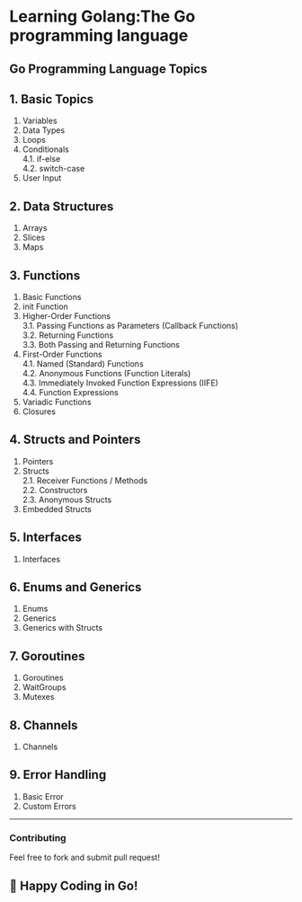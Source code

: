 # Learning Golang:The Go programming language
## Go Programming Language Topics

## 1. Basic Topics
1. Variables  
2. Data Types  
3. Loops  
4. Conditionals  
   4.1. if-else  
   4.2. switch-case  
5. User Input  

## 2. Data Structures
1. Arrays  
2. Slices  
3. Maps  

## 3. Functions
1. Basic Functions  
2. init Function  
3. Higher-Order Functions  
   3.1. Passing Functions as Parameters (Callback Functions)  
   3.2. Returning Functions  
   3.3. Both Passing and Returning Functions  
4. First-Order Functions  
   4.1. Named (Standard) Functions  
   4.2. Anonymous Functions (Function Literals)  
   4.3. Immediately Invoked Function Expressions (IIFE)  
   4.4. Function Expressions  
5. Variadic Functions  
6. Closures  

## 4. Structs and Pointers
1. Pointers  
2. Structs  
   2.1. Receiver Functions / Methods  
   2.2. Constructors  
   2.3. Anonymous Structs  
3. Embedded Structs  

## 5. Interfaces
1. Interfaces

## 6. Enums and Generics
1. Enums  
2. Generics  
3. Generics with Structs  

## 7. Goroutines
1. Goroutines  
2. WaitGroups  
3. Mutexes  

## 8. Channels
1. Channels  

## 9. Error Handling
1. Basic Error 
2. Custom Errors  

---

### Contributing  
Feel free to fork and submit pull request!

## 🚀 Happy Coding in Go!

